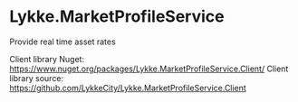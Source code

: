 # Lykke.MarketProfileService
Provide real time asset rates

Client library Nuget: https://www.nuget.org/packages/Lykke.MarketProfileService.Client/
Client library source: https://github.com/LykkeCity/Lykke.MarketProfileService.Client

